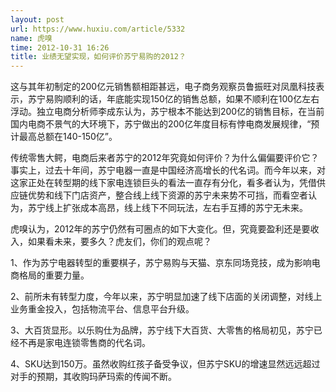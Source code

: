 ```yaml
---
layout: post
url: https://www.huxiu.com/article/5332
name: 虎嗅
time: 2012-10-31 16:26
title: 业绩无望实现，如何评价苏宁易购的2012？
---
```

这与其年初制定的200亿元销售额相距甚远，电子商务观察员鲁振旺对凤凰科技表示，苏宁易购顺利的话，年底能实现150亿的销售总额，如果不顺利在100亿左右浮动。独立电商分析师李成东认为，苏宁根本不能达到200亿的销售目标，在当前国内电商不景气的大环境下，苏宁做出的200亿年度目标有悖电商发展规律，“预计最高总额在140-150亿”。

传统零售大鳄，电商后来者苏宁的2012年究竟如何评价？为什么偏偏要评价它？事实上，过去十年间，苏宁电器一直是中国经济高增长的代名词。而今年以来，对这家正处在转型期的线下家电连锁巨头的看法一直存有分化，看多者认为，凭借供应链优势和线下门店资产，整合线上线下资源的苏宁未来势不可挡，而看空者认为，苏宁线上扩张成本高昂，线上线下不同玩法，左右手互搏的苏宁无未来。

虎嗅认为，2012年的苏宁仍然有可圈点的如下大变化。但，究竟要盈利还是要收入，如果看未来，要多久？虎友们，你们的观点呢？

1、作为苏宁电器转型的重要棋子，苏宁易购与天猫、京东同场竞技，成为影响电商格局的重要力量。

2、前所未有转型力度，今年以来，苏宁明显加速了线下店面的关闭调整，对线上业务重金投入，包括物流平台、信息平台升级。

3、大百货显形。以乐购仕为品牌，苏宁线下大百货、大零售的格局初见，苏宁已经不再是家电连锁零售商的代名词。

4、SKU达到150万。虽然收购红孩子备受争议，但苏宁SKU的增速显然远远超过对手的预期，其收购玛萨玛索的传闻不断。

